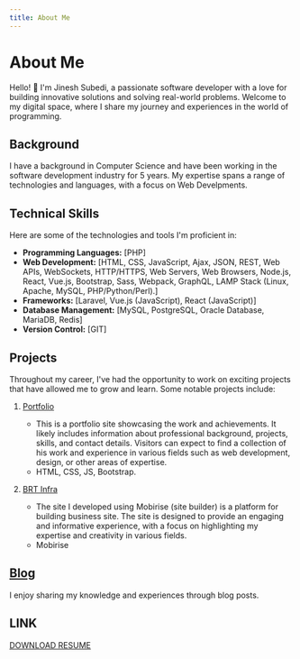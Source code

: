 ```yaml
---
title: About Me
---
```


# About Me

Hello! 👋 I'm Jinesh Subedi, a passionate software developer with a love for building innovative solutions and solving real-world problems. Welcome to my digital space, where I share my journey and experiences in the world of programming.

## Background

I have a background in Computer Science and have been working in the software development industry for 5 years. My expertise spans a range of technologies and languages, with a focus on Web Develpments.

## Technical Skills

Here are some of the technologies and tools I'm proficient in:

- **Programming Languages:** [PHP]
- **Web Development:** [HTML, CSS, JavaScript, Ajax, JSON, REST, Web APIs, WebSockets, HTTP/HTTPS, Web Servers, Web Browsers, Node.js, React, Vue.js, Bootstrap, Sass, Webpack, GraphQL, LAMP Stack (Linux, Apache, MySQL, PHP/Python/Perl).]
- **Frameworks:** [Laravel, Vue.js (JavaScript), React (JavaScript)]
- **Database Management:** [MySQL, PostgreSQL, Oracle Database, MariaDB, Redis]
- **Version Control:** [GIT]

## Projects

Throughout my career, I've had the opportunity to work on exciting projects that have allowed me to grow and learn. Some notable projects include:

1. [Portfolio](https://jineshsubedi.com.np/)
   - This is a portfolio site showcasing the work and achievements. It likely includes information about professional background, projects, skills, and contact details. Visitors can expect to find a collection of his work and experience in various fields such as web development, design, or other areas of expertise.
   - HTML, CSS, JS, Bootstrap.

2. [BRT Infra](https://brtinfra.com.np/)
   - The site I developed using Mobirise (site builder) is a platform for building business site. The site is designed to provide an engaging and informative experience, with a focus on highlighting my expertise and creativity in various fields. 
   - Mobirise

## [Blog](./blog/)

I enjoy sharing my knowledge and experiences through blog posts.


## LINK
[DOWNLOAD RESUME](./standardCV.pdf)
